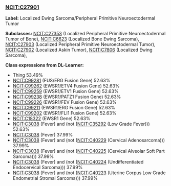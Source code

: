 
### [NCIT:C27901](http://purl.obolibrary.org/obo/NCIT_C27901)
**Label:** Localized Ewing Sarcoma/Peripheral Primitive Neuroectodermal Tumor

**Subclasses:** [NCIT:C27353](http://purl.obolibrary.org/obo/NCIT_C27353) (Localized Peripheral Primitive Neuroectodermal Tumor of Bone), [NCIT:C6623](http://purl.obolibrary.org/obo/NCIT_C6623) (Localized Bone Ewing Sarcoma), [NCIT:C27903](http://purl.obolibrary.org/obo/NCIT_C27903) (Localized Peripheral Primitive Neuroectodermal Tumor), [NCIT:C27902](http://purl.obolibrary.org/obo/NCIT_C27902) (Localized Askin Tumor), [NCIT:C7806](http://purl.obolibrary.org/obo/NCIT_C7806) (Localized Ewing Sarcoma), 

**Class expressions from DL-Learner:**

- Thing 53.49%
- [NCIT:C99281](http://purl.obolibrary.org/obo/NCIT_C99281) (FUS/ERG Fusion Gene) 52.63%
- [NCIT:C99262](http://purl.obolibrary.org/obo/NCIT_C99262) (EWSR1/ETV4 Fusion Gene) 52.63%
- [NCIT:C99259](http://purl.obolibrary.org/obo/NCIT_C99259) (EWSR1/ETV1 Fusion Gene) 52.63%
- [NCIT:C99238](http://purl.obolibrary.org/obo/NCIT_C99238) (EWSR1/PATZ1 Fusion Gene) 52.63%
- [NCIT:C99226](http://purl.obolibrary.org/obo/NCIT_C99226) (EWSR1/FEV Fusion Gene) 52.63%
- [NCIT:C99211](http://purl.obolibrary.org/obo/NCIT_C99211) (EWSR1/ERG Fusion Gene) 52.63%
- [NCIT:C99202](http://purl.obolibrary.org/obo/NCIT_C99202) (EWSR1/FLI1 Fusion Gene) 52.63%
- [NCIT:C18322](http://purl.obolibrary.org/obo/NCIT_C18322) (EWSR1 Gene) 52.63%
- [NCIT:C3038](http://purl.obolibrary.org/obo/NCIT_C3038) (Fever) and (not ([NCIT:C35292](http://purl.obolibrary.org/obo/NCIT_C35292) (Low Grade Fever))) 52.63%
- [NCIT:C3038](http://purl.obolibrary.org/obo/NCIT_C3038) (Fever) 37.99%
- [NCIT:C3038](http://purl.obolibrary.org/obo/NCIT_C3038) (Fever) and (not ([NCIT:C40229](http://purl.obolibrary.org/obo/NCIT_C40229) (Cervical Adenosarcoma))) 37.99%
- [NCIT:C3038](http://purl.obolibrary.org/obo/NCIT_C3038) (Fever) and (not ([NCIT:C40225](http://purl.obolibrary.org/obo/NCIT_C40225) (Cervical Alveolar Soft Part Sarcoma))) 37.99%
- [NCIT:C3038](http://purl.obolibrary.org/obo/NCIT_C3038) (Fever) and (not ([NCIT:C40224](http://purl.obolibrary.org/obo/NCIT_C40224) (Undifferentiated Endocervical Sarcoma))) 37.99%
- [NCIT:C3038](http://purl.obolibrary.org/obo/NCIT_C3038) (Fever) and (not ([NCIT:C40223](http://purl.obolibrary.org/obo/NCIT_C40223) (Uterine Corpus Low Grade Endometrial Stromal Sarcoma))) 37.99%


